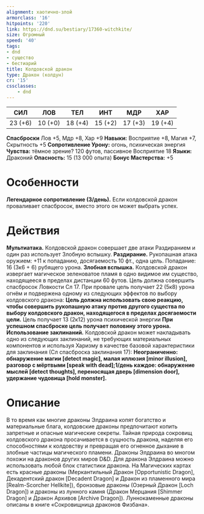 ```yaml
---
alignment: хаотично-злой
armorclass: '16'
hitpoints: '220'
link: https://dnd.su/bestiary/17360-witchkite/
size: Огромный
speed: '40'
tags:
- dnd
- существо
- бестиарий
title: Колдовской дракон
type: Дракон (колдун)
cr: '15'
cssclasses:
    - dnd
---
```



| СИЛ | ЛОВ | ТЕЛ | ИНТ | МДР | ХАР |
|---|---|---|---|---|---|
| 23 (+6) | 10 (+0) | 18 (+4) | 15 (+2) | 17 (+3) | 19 (+4) |
**Спасброски** Лов +5, Мдр +8, Хар +9
**Навыки:** Восприятие +8, Магия +7, Скрытность +5
**Сопротивление Урону:** огонь, психическая энергия
**Чувства:** тёмное зрение? 120 футов, пассивное Восприятие 18
**Языки:** Драконий
**Опасность:** 15 (13 000 опыта)
**Бонус Мастерства:** +5


# Особенности
**Легендарное сопротивление (3/день).** Если колдовской дракон проваливает спасбросок, вместо этого он может выбрать успех.


# Действия
**Мультиатака.** Колдовской дракон совершает две атаки Раздиранием и один раз использует Злобную вспышку.
**Раздирание.** Рукопашная атака оружием: +11 к попаданию, досягаемость 10 фт., одна цель. Попадание: 16 (3к6 + 6) рубящего урона.
**Злобная вспышка.** Колдовской дракон извергает магическое зеленоватое пламя в одно видимое им существо, находящееся в пределах дистанции 60 футов. Цель должна совершить спасбросок Ловкости Сл 17. При провале цель получает 22 (5к8) урона огнём и подвержена одному из следующих эффектов по выбору колдовского дракона:
**Цель должна использовать свою реакцию, чтобы совершить рукопашную атаку против другого существа по выбору колдовского дракон, находящегося в пределах досягаемости цели.** Цель получает 13 (2к12) урона психической энергии
**При успешном спасброске цель получает половину этого урона.** 
**Использование заклинаний.** Колдовской дракон может накладывать одно из следующих заклинаний, не требующих материальных компонентов и используя Харизму в качестве базовой характеристики для заклинания (Сл спасброска заклинания 17):
**Неограниченно: обнаружение магии [detect magic], малая иллюзия [minor illusion], разговор с мёртвыми [speak with dead];1/день каждое: обнаружение мыслей [detect thoughts], переносящая дверь [dimension door], удержание чудовища [hold monster].** 


# Описание
 В то время как многие драконы Элдраина копят богатство и материальные блага, колдовские драконы предпочитают копить запретные и опасные магические секреты. Тайная природа сокровищ колдовского дракона просачивается в сущность ​​дракона, наделяя его способностями к колдовству и превращая его огненное дыхание в злобные частицы магического пламени. Драконы Элдраина во многом похожи на драконов других миров D&D. Для дракона Элдраина можно использовать любой блок статистики дракона. На Магических картах есть красные драконы (Меркантильный Дракон [Opportunistic Dragon], Декадентский дракон [Decadent Dragon] и Дракон из пламенного мира [Realm-Scorcher Hellkite]), бронзовые драконы (Озерный Дракон [Loch Dragon]) и драконы из лунного камня (Дракон Мерцания [Shimmer Dragon] и Дракон Архивов [Archive Dragon]). Луннокаменные драконы описаны в книге «Сокровищница драконов Физбана».